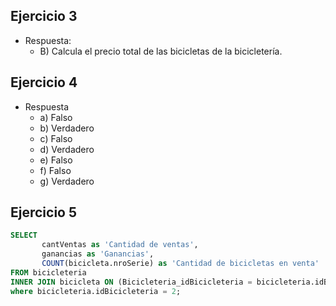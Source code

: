 ## Ejercicio 3
* Respuesta: 
  - B) Calcula el precio total de las bicicletas de la bicicletería. 

## Ejercicio 4
* Respuesta
  - a) Falso
  - b) Verdadero
  - c) Falso
  - d) Verdadero
  - e) Falso
  - f) Falso
  - g) Verdadero


## Ejercicio 5

```sql
SELECT 
       cantVentas as 'Cantidad de ventas', 
       ganancias as 'Ganancias',
       COUNT(bicicleta.nroSerie) as 'Cantidad de bicicletas en venta'
FROM bicicleteria
INNER JOIN bicicleta ON (Bicicleteria_idBicicleteria = bicicleteria.idBicicleteria)
where bicicleteria.idBicicleteria = 2;
```